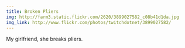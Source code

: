```yaml
---
title: Broken Pliers 
img: http://farm3.static.flickr.com/2620/3899027582_c08b41d1da.jpg 
img_link: http://www.flickr.com/photos/twitchdotnet/3899027582/ 
---
```

My girlfriend, she breaks pliers.